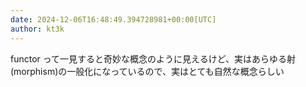 ```yaml
---
date: 2024-12-06T16:48:49.394728981+00:00[UTC]
author: kt3k
---
```

functor って一見すると奇妙な概念のように見えるけど、実はあらゆる射(morphism)の一般化になっているので、実はとても自然な概念らしい
